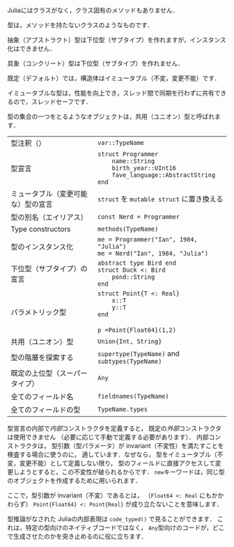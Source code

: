 Juliaにはクラスがなく，クラス固有のメソッドもありません．

型は，メソッドを持たないクラスのようなものです．

抽象（アブストラクト）型は下位型（サブタイプ）を作れますが，インスタンス化はできません．

具象（コンクリート）型は下位型（サブタイプ）を作れません．

既定（デフォルト）では，構造体はイミュータブル（不変，変更不能）です．

イミュータブルな型は，性能を向上でき，スレッド間で同期を行わずに共有できるので，スレッドセーフです．

型の集合の一つをとるようなオブジェクトは，共用（ユニオン）型と呼ばれます．

|                          |                                                   |
| ------------------------ | ------------------------------------------------- |
| 型注釈（）      | `var::TypeName`                                   |
| 型宣言        | `struct Programmer`<br>`    name::String`<br>`    birth_year::UInt16`<br>`    fave_language::AbstractString`<br>`end` |
| ミュータブル（変更可能な）型の宣言 | `struct` を `mutable struct` に置き換える                |
| 型の別名（エイリアス）         | `const Nerd = Programmer`                         |
| Type constructors        | `methods(TypeName)`                               |
| 型のインスタンス化    | `me = Programmer("Ian", 1984, "Julia")`<br>`me = Nerd("Ian", 1984, "Julia")` |
| 下位型（サブタイプ）の宣言  | `abstract type Bird end`<br>`struct Duck <: Bird`<br>`    pond::String`<br>`end` |
| パラメトリック型     | `struct Point{T <: Real}`<br>`    x::T`<br>`    y::T`<br>`end`<br><br>`p =Point{Float64}(1,2)`<br> |
| 共用（ユニオン）型   | `Union{Int, String}`                              |
| 型の階層を探索する | `supertype(TypeName)` and `subtypes(TypeName)`    |
| 既定の上位型（スーパータイプ）   | `Any`                                             |
| 全てのフィールド名   | `fieldnames(TypeName)`                            |
| 全てのフィールドの型     | `TypeName.types`                                  |

型宣言の内部で*内部*コンストラクタを定義すると，
既定の*外部*コンストラクタは使用できません
（必要に応じて手動で定義する必要があります）．
内部コンストラクタは，
型引数（型パラメータ）が invariant（不変性）を満たすことを検査する場合に使うのに，
適しています．なぜなら，
型をイミュータブル（不変，変更不能）として定義しない限り，
型のフィールドに直接アクセスして変更しようとすると，この不変性が破られるからです．
`new`キーワードは，同じ型のオブジェクトを作成するために用いられます．

ここで，型引数が invariant（不変）であるとは，
（`Float64 <: Real` にもかかわらず）
`Point{Float64} <: Point{Real}` が成り立たないことを意味します．

型推論がなされた Juliaの内部表現は `code_typed()` で見ることができます．
これは，特定の型向けのネイティブコードではなく，
`Any`型向けのコードが，どこで生成させたのかを突き止めるのに役に立ちます．
